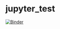 # jupyter_test
[![Binder](https://mybinder.org/badge.svg)](https://mybinder.org/v2/gh/cazafantasma/jupyter_test/master)




